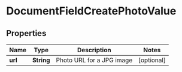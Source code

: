 
# DocumentFieldCreatePhotoValue

## Properties
Name | Type | Description | Notes
------------ | ------------- | ------------- | -------------
**url** | **String** | Photo URL for a JPG image |  [optional]



